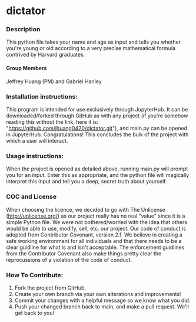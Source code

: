 # dictator

### Description
This python file takes your name and age as input and tells you whether you're young or old according to a very precise mathematical formula contrived by Harvard graduates.

#### Group Members
Jeffrey Huang (PM) and Gabriel Hanley 

### Installation instructions:
This program is intended for use exclusively through JupyterHub. It can be downloaded/forked through GitHub as with any project (if you're somehow reading this without the link, here it is: "https://github.com/jhuang0420/dictator.git"), and main.py can be opened in JupyterHub. Congratulations! This concludes the bulk of the project with which a user will interact.

### Usage instructions:
When the project is opened as detailed above, running main.py will prompt you for an input. Enter this as appropriate, and the python file will magically interpret this input and tell you a deep, secret truth about yourself.

### COC and License 
When choosing the licence, we decided to go with The Unlicense (http://unlicense.org/) as our project really has no real "value" since it is a simple Python file. We were not bothered/worried with the idea that others would be able to use, modify, sell, etc. our project. Our code of conduct is adopted from Contributor Covenant, version 2.1. We believe in creating a safe working environment for all individuals and that there needs to be a clear guidline for what is and isn't acceptable. The enforcement guidlines from the Contributor Covenant also make things pretty clear the reprocussions of a violation of the code of conduct. 

### How To Contribute:
1. Fork the project from GitHub.
2. Create your own branch via your own alterations and improvements!
3. Commit your changes with a helpful message so we know what you did.
4. Push your changed branch back to main, and make a pull request. We'll get back to you!
